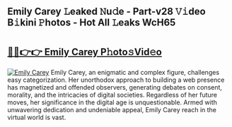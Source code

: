 ## Emily Carey 𝙻eaked 𝙽u𝚍e - Part-v28 𝚅𝚒deo B𝚒kini 𝙿hotos - Hot All 𝙻eaks WcH65

# <h2><a href="http://ld6413.urlbe.top/?page=Emily+Carey">🔗🔗👉👉 Emily Carey P𝚑oto𝚜Vid𝚎o</a></h2>

[![Emily Carey](https://i.imgur.com/eBuTRDB.gif)](http://ld6413.urlbe.top/?page=Emily+Carey)
Emily Carey, an enigmatic and complex figure, challenges easy categorization. Her unorthodox approach to building a web presence has magnetized and offended observers, generating debates on consent, morality, and the intricacies of digital societies. Regardless of her future moves, her significance in the digital age is unquestionable. Armed with unwavering dedication and undeniable appeal, Emily Carey reach in the virtual world is vast.
